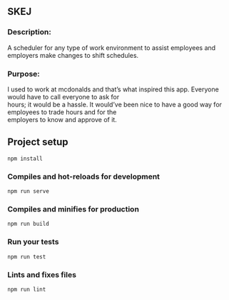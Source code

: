 ## SKEJ  
### Description:  
A scheduler for any type of work environment to assist employees and employers make changes to shift schedules.  

### Purpose:  
I used to work at mcdonalds and that’s what inspired this app.  Everyone would have to call everyone to ask for  
hours; it would be a hassle.  It would’ve been nice to have a good way for employees to trade hours and for the  
employers to know and approve of it.  

## Project setup
```
npm install
```

### Compiles and hot-reloads for development
```
npm run serve
```

### Compiles and minifies for production
```
npm run build
```

### Run your tests
```
npm run test
```

### Lints and fixes files
```
npm run lint
```